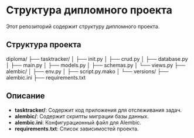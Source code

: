 # Структура дипломного проекта

Этот репозиторий содержит структуру дипломного проекта.

## Структура проекта

diploma/
├── tasktracker/
│ ├── init.py
│ ├── crud.py
│ ├── database.py
│ ├── main.py
│ ├── models.py
│ ├── schemas.py
│ └── views.py
├── alembic/
│ ├── env.py
│ ├── script.py.mako
│ └── versions/
├── alembic.ini
├── requirements.txt


## Описание

- **tasktracker/**: Содержит код приложения для отслеживания задач.
- **alembic/**: Содержит скрипты миграции базы данных.
- **alembic.ini**: Конфигурационный файл для Alembic.
- **requirements.txt**: Список зависимостей проекта.

